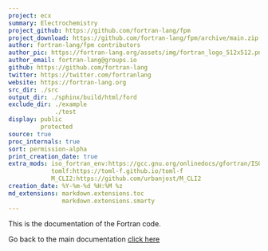 ```yaml
---
project: ecx
summary: Electrochemistry
project_github: https://github.com/fortran-lang/fpm
project_download: https://github.com/fortran-lang/fpm/archive/main.zip
author: fortran-lang/fpm contributors
author_pic: https://fortran-lang.org/assets/img/fortran_logo_512x512.png
author_email: fortran-lang@groups.io
github: https://github.com/fortran-lang
twitter: https://twitter.com/fortranlang
website: https://fortran-lang.org
src_dir: ./src
output_dir: ./sphinx/build/html/ford
exclude_dir: ./example
             ./test
display: public
         protected
source: true
proc_internals: true
sort: permission-alpha
print_creation_date: true
extra_mods: iso_fortran_env:https://gcc.gnu.org/onlinedocs/gfortran/ISO_005fFORTRAN_005fENV.html
            tomlf:https://toml-f.github.io/toml-f
            M_CLI2:https://github.com/urbanjost/M_CLI2
creation_date: %Y-%m-%d %H:%M %z
md_extensions: markdown.extensions.toc
               markdown.extensions.smarty
---
```


This is the documentation of the Fortran code. 

Go back to the main documentation [click here](../api/index.html)

